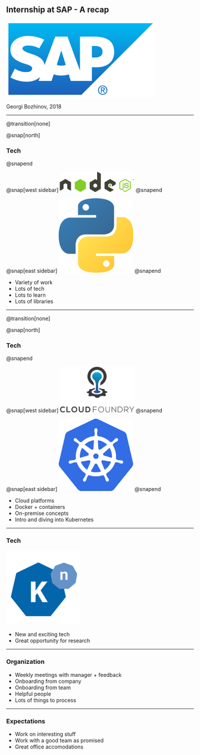 ## Internship at SAP - A recap

<img src="assets/sap.png" width="400">

Georgi Bozhinov, 2018

---
@transition[none]

@snap[north]
### Tech
@snapend

@snap[west sidebar]
<img src="assets/nodejs.png" width="200">
@snapend

@snap[east sidebar]
<img src="assets/python.png" width="200">
@snapend

- Variety of work
- Lots of tech
- Lots to learn
- Lots of libraries

---
@transition[none]

@snap[north]
### Tech
@snapend

@snap[west sidebar]
<img src="assets/cloudfoundry.png" width="200"> 
@snapend

@snap[east sidebar]
<img src="assets/kubernetes.png" width="200">
@snapend

- Cloud platforms
- Docker + containers
- On-premise concepts
- Intro and diving into Kubernetes

---

### Tech

<img src="assets/knative.png" width="200">

- New and exciting tech
- Great opportunity for research

---

### Organization

- Weekly meetings with manager + feedback
- Onboarding from company
- Onboarding from team
- Helpful people
- Lots of things to process

---

### Expectations

- Work on interesting stuff
- Work with a good team as promised
- Great office accomodations

